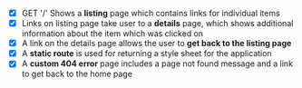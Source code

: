 - [x] GET '/' Shows a **listing** page which contains links for individual items
- [x] Links on listing page take user to a **details** page, which shows additional information about the item which was clicked on
- [x] A link on the details page allows the user to **get back to the listing page**
- [x] A **static route** is used for returning a style sheet for the application
- [x] A **custom 404 error** page includes a page not found message and a link to get back to the home page
